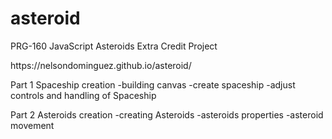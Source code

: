 # asteroid
PRG-160 JavaScript Asteroids Extra Credit Project
<p> https://nelsondominguez.github.io/asteroid/</p>

Part 1 Spaceship creation
    -building canvas
    -create spaceship
    -adjust controls and handling of Spaceship

Part 2 Asteroids creation
    -creating Asteroids
    -asteroids properties
    -asteroid movement
